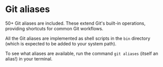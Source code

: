 # Git aliases

50+ Git aliases are included. These extend Git's built-in operations, providing shortcuts for common Git workflows. 

All the Git aliases are implemented as shell scripts in the `bin` directory (which is expected to be added to your system path). 

To see what aliases are available, run the command `git aliases` (itself an alias!) in your terminal.  
